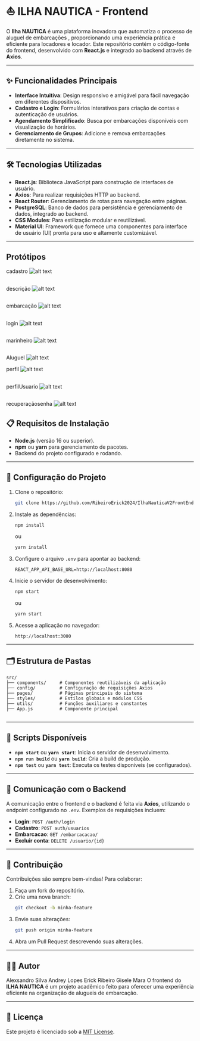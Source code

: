 # ⛵ ILHA NAUTICA - Frontend 

O **Ilha NAUTICA**  é uma plataforma inovadora que automatiza o processo de aluguel de embarcações , proporcionando uma experiência prática e eficiente para locadores e locador. Este repositório contém o código-fonte do frontend, desenvolvido com **React.js** e integrado ao backend através de **Axios**.


---
## ✨ Funcionalidades Principais  

- **Interface Intuitiva**: Design responsivo e amigável para fácil navegação em diferentes dispositivos.  
- **Cadastro e Login**: Formulários interativos para criação de contas e autenticação de usuários.  
- **Agendamento Simplificado**: Busca por embarcações disponíveis com visualização de horários.  
- **Gerenciamento de Grupos**: Adicione e remova embarcações diretamente no sistema.

---

## 🛠️ Tecnologias Utilizadas  

- **React.js**: Biblioteca JavaScript para construção de interfaces de usuário.  
- **Axios**: Para realizar requisições HTTP ao backend.  
- **React Router**: Gerenciamento de rotas para navegação entre páginas.  
- **PostgreSQL**: Banco de dados para persistência e gerenciamento de dados, integrado ao backend.  
- **CSS Modules**: Para estilização modular e reutilizável.
- **Material UI**: Framework que fornece uma componentes para interface de usuário (UI) pronta para uso e altamente customizável.

---
## Protótipos

cadastro
![alt text](image.png)
##
descrição
![alt text](image-1.png)
##
embarcação
![alt text](image-2.png)
##
login
![alt text](image-3.png)
##
marinheiro
![alt text](image-4.png)
##
Aluguel
![alt text](image-9.png)

perfil
![alt text](image-6.png)
##
perfilUsuario
![alt text](image-7.png)
##
recuperaçãosenha
![alt text](image-8.png)





##
## 📋 Requisitos de Instalação  

- **Node.js** (versão 16 ou superior).  
- **npm** ou **yarn** para gerenciamento de pacotes.  
- Backend do projeto configurado e rodando.  

---


## 🚀 Configuração do Projeto  

1. Clone o repositório:  
   ```bash
   git clone https://github.com/RibeiroErick2024/IlhaNauticaV2FrontEnd.git
   
   ```

2. Instale as dependências:  
   ```bash
   npm install
   ```  
   ou  
   ```bash
   yarn install
   ```

3. Configure o arquivo `.env` para apontar ao backend:  
   ```env
   REACT_APP_API_BASE_URL=http://localhost:8080
   ```

4. Inicie o servidor de desenvolvimento:  
   ```bash
   npm start
   ```  
   ou  
   ```bash
   yarn start
   ```  

5. Acesse a aplicação no navegador:  
   ```plaintext
   http://localhost:3000
   ```

---

## 🗂️ Estrutura de Pastas  

```
src/
├── components/     # Componentes reutilizáveis da aplicação
├── config/         # Configuração de requisições Axios
├── pages/          # Páginas principais do sistema        
├── styles/         # Estilos globais e módulos CSS
├── utils/          # Funções auxiliares e constantes
├── App.js          # Componente principal


```

---

## 📜 Scripts Disponíveis  

- **`npm start`** ou **`yarn start`**: Inicia o servidor de desenvolvimento.  
- **`npm run build`** ou **`yarn build`**: Cria a build de produção.  
- **`npm test`** ou **`yarn test`**: Executa os testes disponíveis (se configurados).  

---

## 🔗 Comunicação com o Backend  

A comunicação entre o frontend e o backend é feita via **Axios**, utilizando o endpoint configurado no `.env`. Exemplos de requisições incluem:  

- **Login**: `POST /auth/login`  
- **Cadastro**: `POST auth/usuarios`  
- **Embarcacao**: `GET /embarcacacao/`  
- **Excluir conta**: `DELETE /usuario/{id}`  

---

## 🤝 Contribuição  

Contribuições são sempre bem-vindas! Para colaborar:  

1. Faça um fork do repositório.  
2. Crie uma nova branch:  
   ```bash
   git checkout -b minha-feature
   ```  
3. Envie suas alterações:  
   ```bash
   git push origin minha-feature
   ```  
4. Abra um Pull Request descrevendo suas alterações.  

---

## 👨‍💻 Autor  
Alexsandro Silva
Andrey Lopes
Erick Ribeiro
Gisele Mara
O frontend do **ILHA NAUTICA** é um projeto acadêmico feito para oferecer uma experiência eficiente na organização de alugueis de embarcação.  

---

## 📄 Licença  

Este projeto é licenciado sob a [MIT License](LICENSE).
